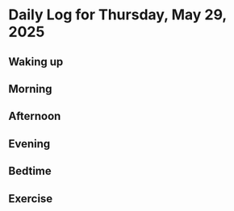# Daily Log for Thursday, May 29, 2025

## Waking up

## Morning

## Afternoon

## Evening

## Bedtime

## Exercise
